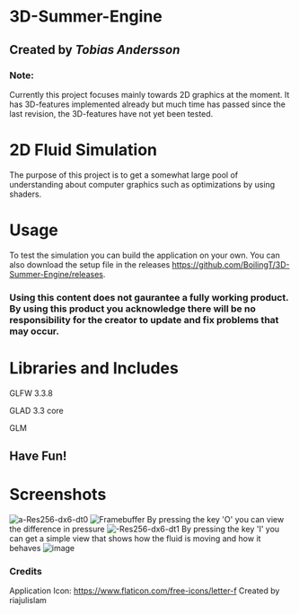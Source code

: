 # 3D-Summer-Engine
## Created by *Tobias Andersson*
### Note: 
Currently this project focuses mainly towards 2D graphics at the moment. It has 3D-features implemented already but much time has passed since the last revision, the 3D-features have not yet been tested.

# 2D Fluid Simulation
The purpose of this project is to get a somewhat large pool of understanding about computer graphics such as optimizations by using shaders.

# Usage
To test the simulation you can build the application on your own. You can also download the setup file in the releases https://github.com/BoilingT/3D-Summer-Engine/releases. 

### Using this content does not gaurantee a fully working product. By using this product you acknowledge there will be no responsibility for the creator to update and fix problems that may occur.

# Libraries and Includes
GLFW 3.3.8

GLAD 3.3 core

GLM

## Have Fun!

# Screenshots
![a-Res256-dx6-dt0](https://github.com/BoilingT/3D-Summer-Engine/assets/34101043/05ec20bd-130e-489e-9494-e608976c70f3)
![Framebuffer](https://github.com/BoilingT/3D-Summer-Engine/assets/34101043/4d9bb89c-1ea5-49d1-9b85-710648db0fc8)
By pressing the key 'O' you can view the difference in pressure
![-Res256-dx6-dt1](https://github.com/BoilingT/3D-Summer-Engine/assets/34101043/644655b9-4006-40ff-bf55-1be964cdc92b)
By pressing the key 'I' you can get a simple view that shows how the fluid is moving and how it behaves
![image](https://github.com/BoilingT/3D-Summer-Engine/assets/34101043/408001be-5a2a-4d2d-971d-840bbc743396)

### Credits
Application Icon:
https://www.flaticon.com/free-icons/letter-f Created by riajulislam
